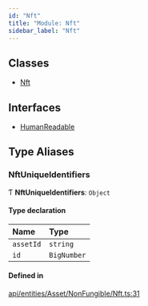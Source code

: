 ```yaml
---
id: "Nft"
title: "Module: Nft"
sidebar_label: "Nft"
---
```


## Classes

- [Nft](../../../../../../classes/API/Entities/Asset/NonFungible/Nft/Nft.md)

## Interfaces

- [HumanReadable](../../../../../../interfaces/API/Entities/Asset/NonFungible/Nft/HumanReadable/HumanReadable.md)

## Type Aliases

### NftUniqueIdentifiers

Ƭ **NftUniqueIdentifiers**: `Object`

#### Type declaration

| Name | Type |
| :------ | :------ |
| `assetId` | `string` |
| `id` | `BigNumber` |

#### Defined in

[api/entities/Asset/NonFungible/Nft.ts:31](https://github.com/PolymeshAssociation/polymesh-sdk/blob/c8da9dfce/src/api/entities/Asset/NonFungible/Nft.ts#L31)
